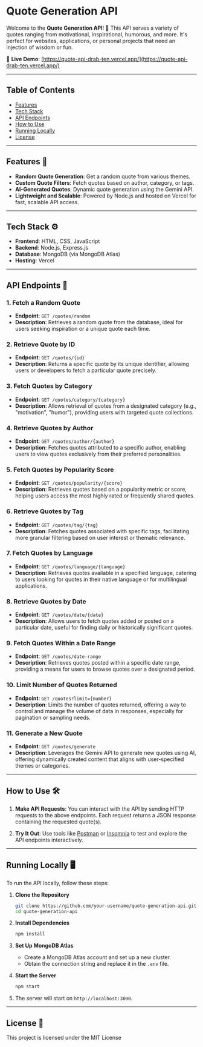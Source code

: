 # Quote Generation API

Welcome to the **Quote Generation API**! 🎉 This API serves a variety of quotes ranging from motivational, inspirational, humorous, and more. It's perfect for websites, applications, or personal projects that need an injection of wisdom or fun.

🔗 **Live Demo**: [https://quote-api-drab-ten.vercel.app/](https://quote-api-drab-ten.vercel.app/)

---

## Table of Contents

- [Features](#features)
- [Tech Stack](#tech-stack)
- [API Endpoints](#api-endpoints)
- [How to Use](#how-to-use)
- [Running Locally](#running-locally)
- [License](#license)

---

## Features 🎉

- **Random Quote Generation**: Get a random quote from various themes.
- **Custom Quote Filters**: Fetch quotes based on author, category, or tags.
- **AI-Generated Quotes**: Dynamic quote generation using the Gemini API.
- **Lightweight and Scalable**: Powered by Node.js and hosted on Vercel for fast, scalable API access.

---

## Tech Stack ⚙️

- **Frontend**: HTML, CSS, JavaScript
- **Backend**: Node.js, Express.js
- **Database**: MongoDB (via MongoDB Atlas)
- **Hosting**: Vercel

---

## API Endpoints 📡

### 1. Fetch a Random Quote
- **Endpoint**: `GET /quotes/random`
- **Description**: Retrieves a random quote from the database, ideal for users seeking inspiration or a unique quote each time.

### 2. Retrieve Quote by ID
- **Endpoint**: `GET /quotes/{id}`
- **Description**: Returns a specific quote by its unique identifier, allowing users or developers to fetch a particular quote precisely.

### 3. Fetch Quotes by Category
- **Endpoint**: `GET /quotes/category/{category}`
- **Description**: Allows retrieval of quotes from a designated category (e.g., "motivation", "humor"), providing users with targeted quote collections.

### 4. Retrieve Quotes by Author
- **Endpoint**: `GET /quotes/author/{author}`
- **Description**: Fetches quotes attributed to a specific author, enabling users to view quotes exclusively from their preferred personalities.

### 5. Fetch Quotes by Popularity Score
- **Endpoint**: `GET /quotes/popularity/{score}`
- **Description**: Retrieves quotes based on a popularity metric or score, helping users access the most highly rated or frequently shared quotes.

### 6. Retrieve Quotes by Tag
- **Endpoint**: `GET /quotes/tag/{tag}`
- **Description**: Fetches quotes associated with specific tags, facilitating more granular filtering based on user interest or thematic relevance.

### 7. Fetch Quotes by Language
- **Endpoint**: `GET /quotes/language/{language}`
- **Description**: Retrieves quotes available in a specified language, catering to users looking for quotes in their native language or for multilingual applications.

### 8. Retrieve Quotes by Date
- **Endpoint**: `GET /quotes/date/{date}`
- **Description**: Allows users to fetch quotes added or posted on a particular date, useful for finding daily or historically significant quotes.

### 9. Fetch Quotes Within a Date Range
- **Endpoint**: `GET /quotes/date-range`
- **Description**: Retrieves quotes posted within a specific date range, providing a means for users to browse quotes over a designated period.

### 10. Limit Number of Quotes Returned
- **Endpoint**: `GET /quotes?limit={number}`
- **Description**: Limits the number of quotes returned, offering a way to control and manage the volume of data in responses, especially for pagination or sampling needs.

### 11. Generate a New Quote
- **Endpoint**: `GET /quotes/generate`
- **Description**: Leverages the Gemini API to generate new quotes using AI, offering dynamically created content that aligns with user-specified themes or categories.

---

## How to Use 🛠️

1. **Make API Requests**: You can interact with the API by sending HTTP requests to the above endpoints. Each request returns a JSON response containing the requested quote(s).
   
2. **Try It Out**: Use tools like [Postman](https://www.postman.com/) or [Insomnia](https://insomnia.rest/) to test and explore the API endpoints interactively.

---

## Running Locally 🖥️

To run the API locally, follow these steps:

1. **Clone the Repository**
    ```bash
    git clone https://github.com/your-username/quote-generation-api.git
    cd quote-generation-api
    ```

2. **Install Dependencies**
    ```bash
    npm install
    ```

3. **Set Up MongoDB Atlas**  
    - Create a MongoDB Atlas account and set up a new cluster.
    - Obtain the connection string and replace it in the `.env` file.

4. **Start the Server**
    ```bash
    npm start
    ```

5. The server will start on `http://localhost:3000`.

---

## License 📜

This project is licensed under the MIT License

